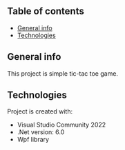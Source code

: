 ## Table of contents
* [General info](#general-info)
* [Technologies](#technologies)


## General info
This project is simple tic-tac toe game.
	
## Technologies
Project is created with:
* Visual Studio Community 2022
* .Net version: 6.0
* Wpf library 
